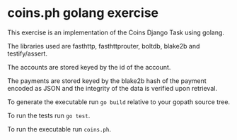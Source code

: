 # coins.ph golang exercise

This exercise is an implementation of the Coins Django Task using golang.

The libraries used are fasthttp, fasthttprouter, boltdb, blake2b and testify/assert.

The accounts are stored keyed by the id of the account.

The payments are stored keyed by the blake2b hash of the payment encoded as JSON and the integrity of the data is verified upon retrieval.

To generate the executable run `go build` relative to your gopath source tree.

To run the tests run `go test`.

To run the executable run `coins.ph`.

